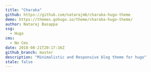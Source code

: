 ```yaml
---
title: "Charaka"
github: https://github.com/natarajmb/charaka-hugo-theme
demo: https://themes.gohugo.io/theme/charaka-hugo-theme/
author: Nataraj Basappa
ssg:
  - Hugo
cms:
  - No Cms
date: 2018-08-21T20:17:16Z
github_branch: master
description: "Minimalistic and Responsive blog theme for hugo"
stale: false
---
```

